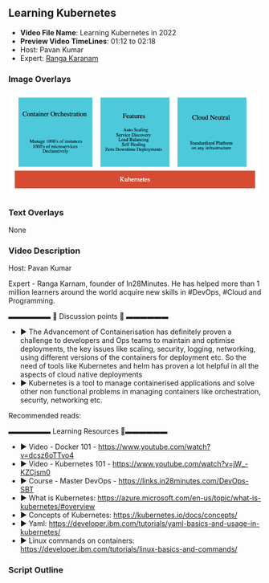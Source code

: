 ##  Learning Kubernetes

- **Video File Name**: Learning Kubernetes in 2022
- **Preview Video TimeLines**: 01:12 to 02:18
- Host: Pavan Kumar
- Expert: [Ranga Karanam](https://in.linkedin.com/in/rangakaranam)

### Image Overlays

![Image](../images/kubernetes.png)

### Text Overlays

None

### Video Description

Host: Pavan Kumar

Expert - Ranga Karnam, founder of In28Minutes. He has helped more than 1 million learners around the world acquire new skills in #DevOps, #Cloud and Programming.

▬▬▬▬▬▬   💎  Discussion points 💎  ▬▬▬▬▬▬ 
- ► The Advancement of Containerisation has definitely proven a challenge to developers and Ops teams to maintain and optimise deployments, the key issues like scaling, security, logging, networking, using different versions of the containers for deployment etc. So the need of tools like Kubernetes and helm has proven a lot helpful in all the aspects of cloud native deployments
- ► Kubernetes is a tool to manage containerised applications and solve other non functional problems in managing containers like orchestration, security, networking etc.

Recommended reads:


▬▬▬▬▬▬ Learning Resources 🔗▬▬▬▬▬▬ 

- ► Video - Docker 101 - https://www.youtube.com/watch?v=dcsz6oTTvo4
- ► Video - Kubernetes 101 - https://www.youtube.com/watch?v=jW_-KZCjsm0
- ► Course - Master DevOps  - https://links.in28minutes.com/DevOps-SBT
- ► What is Kubernetes:
https://azure.microsoft.com/en-us/topic/what-is-kubernetes/#overview
- ► Concepts of Kubernetes:
https://kubernetes.io/docs/concepts/
- ► Yaml: https://developer.ibm.com/tutorials/yaml-basics-and-usage-in-kubernetes/
- ► Linux commands on containers: https://developer.ibm.com/tutorials/linux-basics-and-commands/


### Script Outline

